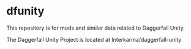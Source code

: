 # dfunity
This repository is for mods and similar data related to Daggerfall Unity.

The Daggerfall Unity Project is located at Interkarma/daggerfall-unity
